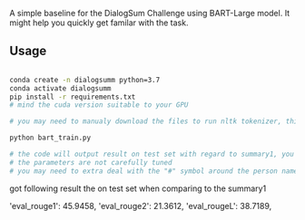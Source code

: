 A simple baseline for the DialogSum Challenge using BART-Large model. It might help you quickly get familar with the task.

## Usage
```sh

conda create -n dialogsumm python=3.7
conda activate dialogsumm
pip install -r requirements.txt
# mind the cuda version suitable to your GPU

# you may need to manualy download the files to run nltk tokenizer, this is very easy following https://www.nltk.org/data.html

python bart_train.py

# the code will output result on test set with regard to summary1, you can change it in the code.
# the parameters are not carefully tuned
# you may need to extra deal with the "#" symbol around the person name.

```


got following result the on test set when comparing to the summary1

'eval_rouge1': 45.9458, 'eval_rouge2': 21.3612, 'eval_rougeL': 38.7189,
